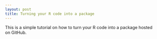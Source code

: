 ```yaml
---
layout: post
title: Turning your R code into a package
---
```


This is a simple tutorial on how to turn your R code into a package hosted on GitHub.


